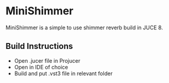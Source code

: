 # MiniShimmer

MiniShimmer is a simple to use shimmer reverb build in JUCE 8.

## Build Instructions
- Open .jucer file in Projucer
- Open in IDE of choice
- Build and put .vst3 file in relevant folder
